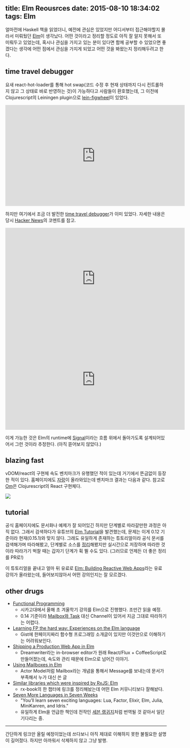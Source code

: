 title: Elm Reousrces
date: 2015-08-10 18:34:02
tags: Elm
---

얼마전에 Haskell 책을 읽었더니, 예전에 관심은 있었지만 어디서부터 접근해야할지
몰라서 미뤄뒀던 [Elm][elm]이 생각났다. 어떤 것이라고 정리할 정도로 아직 잘 알지
못해서 또 미뤄두고 있었는데, 혹시나 관심을 가지고 있는 분이 있다면 함께
공부할 수 있었으면 좋겠다는 생각에 어떤 점에서 관심을 가지게 되었고 어떤 것을
봐왔는지 정리해두려고 한다.

time travel debugger
---

요새 react-hot-loader를 통해 hot swap(코드 수정 후 현재 상태까지 다시 컨트롤하지
않고 그 상태로 바로 반영하는 것)이 가능하다고 사람들이 환호했는데, 그 이전에
Clojurescript의 Leiningen plugin으로 [lein-figwheel][figwheel]이 있었다.

<div class="center">
  <iframe width="560" height="315" frameborder="0" allowfullscreen
          src="https://www.youtube.com/embed/j-kj2qwJa_E"></iframe>
</div>

하지만 여기에서 조금 더 발전한 [time travel debugger][debug]가 이미 있었다.
자세한 내용은 당시 [Hacker News][hn]의 코멘트를 참고.

<div class="center">
  <iframe width="560" height="315" frameborder="0" allowfullscreen
          src="https://www.youtube.com/embed/zybahE0aQqA"></iframe>
</div>

<div class="center">
  <iframe width="560" height="315" frameborder="0" allowfullscreen
          src="https://www.youtube.com/embed/vS3yzUo7l8Y"></iframe>
</div>

이게 가능한 것은 Elm의 runtime에 [Signal][signal]이라는 흐름 위에서 돌아가도록
설계되어있어서 그런 것이라 추정한다. (아직 뜯어보지 않았다.)


blazing fast
---

vDOM/react의 구현체 속도 벤치마크가 유행했던 적이 있는데 거기에서 뜬금없이
등장한 적이 있다. 홈페이지에도 [자랑][fast]이 올라와있는데 벤치마크 결과는
다음과 같다. 참고로 [Om][om]은 Clojurescript의 React 구현체다.

![](/blog/images/elm-resources/1.png)

tutorial
---

공식 홈페이지에도 문서화나 예제가 잘 되어있긴 하지만 단계별로 따라갈만한 과정은
아직 없다. 그래서 검색하다가 유튜브의 [Elm Tutorial][tutorial]을 발견했는데,
문제는 이게 0.12 기준이라 현재(0.15.1)와 맞지 않다. 그래도 유일하게 존재하는
튜토리얼이라 공식 문서를 검색해가며 따라해봤고, 단계별로 소스를
[정리](repo)해봤지만 실시간으로 저장하며 따라한 것이라 따라가기 벅찰 때는
갑자기 단계가 휙 뛸 수도 있다. (그러므로 언제든 더 좋은 정리를 PR로!)

이 튜토리얼을 끝내고 얼마 뒤 유료로 [Elm: Building Reactive Web Apps][paid]라는
유료 강의가 올라왔는데, 들어보지않아서 어떤 강의인지는 잘 모르겠다.

other drugs
---

- [Functional Programming][uchicago]
  + 시카고대에서 올해 초 겨울학기 강의를 Elm으로 진행했다. 조만간 읽을 예정.
  + 0.14 기준이라 [Mailbox와 Task][0.15] 대신 Channel이 있어서 지금 그대로
    따라하기는 어렵다.
- [Learning FP the hard way: Experiences on the Elm language][gist]
  + Gist에 한페이지짜리 함수형 프로그래밍 소개글이 있지만 이것만으로 이해하기는
    어려워보인다.
- [Shipping a Production Web App in Elm][dreamwriter]
  + Dreamwriter라는 in-browser editor가 원래 React/Flux + CoffeeScript로
    만들어졌는데, 속도와 관리 때문에 Elm으로 넘어간 이야기.
- [Using Mailboxes in Elm][mailbox]
  + Actor Model처럼 Mailbox라는 개념을 통해서 Message를 보내는데 문서가 부족해서
    누가 대신 쓴 글
- [Similar libraries which were inspired by RxJS: Elm][rxbook]
  + rx-book의 한 챕터에 링크를 정리해놨는데 어떤 Elm 커뮤니티보다 잘해놨다.
- [Seven More Languages in Seven Weeks][seven2]
  + "You’ll learn seven exciting languages: Lua, Factor, Elixir, Elm, Julia, MiniKanren, and Idris."
  + 유일하게 Elm을 언급한 책인데 전작인 [세븐 랭귀지][seven]처럼 번역될 것 같아서 일단 기다리는 중.

---

간단하게 링크만 올릴 예정이었는데 쓰다보니 아직 제대로 이해하지 못한 불필요한
설명이 길어졌다. 하지만 아까워서 삭제하지 않고 그냥 발행.


[elm]: http://elm-lang.org/
[figwheel]: https://github.com/bhauman/lein-figwheel
[debug]: http://debug.elm-lang.org/
[hn]: https://news.ycombinator.com/item?id=7593032
[fast]: http://elm-lang.org/blog/blazing-fast-html
[om]: https://github.com/omcljs/om
[signal]: http://elm-lang.org/guide/reactivity
[tutorial]: https://www.youtube.com/playlist?list=PLtdCJGSpculbDT_p4ED9oLTJQrzoM1QEL
[repo]: https://github.com/seoh/bluepill
[paid]: https://pragmaticstudio.com/elm
[uchicago]: https://www.classes.cs.uchicago.edu/archive/2015/winter/22300-1/
[gist]: https://gist.github.com/ohanhi/0d3d83cf3f0d7bbea9db
[dreamwriter]: https://presentate.com/rtfeldman/talks/shipping-a-production-web-app-in-elm
[mailbox]: https://gist.github.com/mgold/461dbf37d4d34767e5da
[0.15]: http://elm-lang.org/blog/announce/0.15#introducing-mailboxes
[rxbook]: http://xgrommx.github.io/rx-book/content/similar_libraries/index.html#elm
[seven2]: https://pragprog.com/book/7lang/seven-more-languages-in-seven-weeks
[seven]: http://www.hanbit.co.kr/book/look.html?isbn=978-89-6848-185-7

<style type="text/css">
.center { text-align: center; }
</style>
